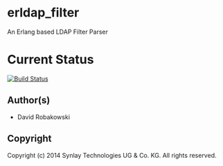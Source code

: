 # erldap_filter #

An Erlang based LDAP Filter Parser

# Current Status #

[![Build Status](https://travis-ci.org/synlay/erldap_filter.svg)](https://travis-ci.org/synlay/erldap_filter)

## Author(s) ##

* David Robakowski

## Copyright ##

Copyright (c) 2014 Synlay Technologies UG & Co. KG. All rights reserved.

